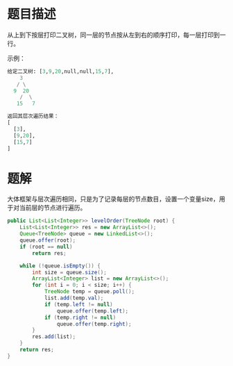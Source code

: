 # 题目描述

从上到下按层打印二叉树，同一层的节点按从左到右的顺序打印，每一层打印到一行。

示例：


```python
给定二叉树: [3,9,20,null,null,15,7],	
	3
   / \
  9  20
    /  \
   15   7

返回其层次遍历结果：
[
  [3],
  [9,20],
  [15,7]
]
```
# 题解

大体框架与层次遍历相同，只是为了记录每层的节点数目，设置一个变量size，用于对当前层的节点进行遍历。

```java
public List<List<Integer>> levelOrder(TreeNode root) {
    List<List<Integer>> res = new ArrayList<>();
    Queue<TreeNode> queue = new LinkedList<>();
    queue.offer(root);
    if (root == null)
        return res;

    while (!queue.isEmpty()) {
        int size = queue.size();
        ArrayList<Integer> list = new ArrayList<>();
        for (int i = 0; i < size; i++) {
            TreeNode temp = queue.poll();
            list.add(temp.val);
            if (temp.left != null)
                queue.offer(temp.left);
            if (temp.right != null)
                queue.offer(temp.right);
        }
        res.add(list);
    }
    return res;
}
```

